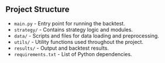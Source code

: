 ## Project Structure

- `main.py` - Entry point for running the backtest.
- `strategy/` - Contains strategy logic and modules.
- `data/` - Scripts and files for data loading and preprocessing.
- `utils/` - Utility functions used throughout the project.
- `results/` - Output and backtest results.
- `requirements.txt` - List of Python dependencies.